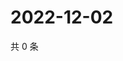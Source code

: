 # 2022-12-02

共 0 条

<!-- BEGIN WEIBO -->
<!-- 最后更新时间 Fri Dec 02 2022 07:01:01 GMT+0800 (China Standard Time) -->

<!-- END WEIBO -->
